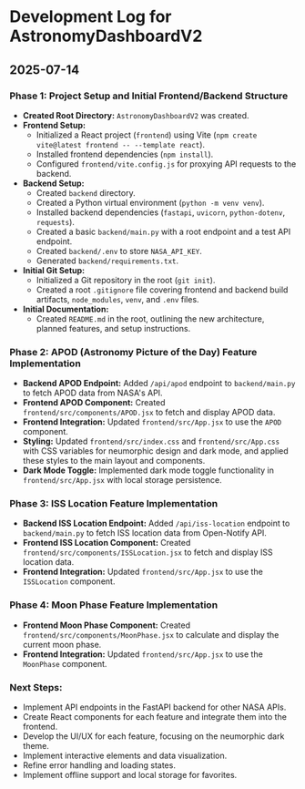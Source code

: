 # Development Log for AstronomyDashboardV2

## 2025-07-14

### Phase 1: Project Setup and Initial Frontend/Backend Structure

*   **Created Root Directory:** `AstronomyDashboardV2` was created.
*   **Frontend Setup:**
    *   Initialized a React project (`frontend`) using Vite (`npm create vite@latest frontend -- --template react`).
    *   Installed frontend dependencies (`npm install`).
    *   Configured `frontend/vite.config.js` for proxying API requests to the backend.
*   **Backend Setup:**
    *   Created `backend` directory.
    *   Created a Python virtual environment (`python -m venv venv`).
    *   Installed backend dependencies (`fastapi`, `uvicorn`, `python-dotenv`, `requests`).
    *   Created a basic `backend/main.py` with a root endpoint and a test API endpoint.
    *   Created `backend/.env` to store `NASA_API_KEY`.
    *   Generated `backend/requirements.txt`.
*   **Initial Git Setup:**
    *   Initialized a Git repository in the root (`git init`).
    *   Created a root `.gitignore` file covering frontend and backend build artifacts, `node_modules`, `venv`, and `.env` files.
*   **Initial Documentation:**
    *   Created `README.md` in the root, outlining the new architecture, planned features, and setup instructions.

### Phase 2: APOD (Astronomy Picture of the Day) Feature Implementation

*   **Backend APOD Endpoint:** Added `/api/apod` endpoint to `backend/main.py` to fetch APOD data from NASA's API.
*   **Frontend APOD Component:** Created `frontend/src/components/APOD.jsx` to fetch and display APOD data.
*   **Frontend Integration:** Updated `frontend/src/App.jsx` to use the `APOD` component.
*   **Styling:** Updated `frontend/src/index.css` and `frontend/src/App.css` with CSS variables for neumorphic design and dark mode, and applied these styles to the main layout and components.
*   **Dark Mode Toggle:** Implemented dark mode toggle functionality in `frontend/src/App.jsx` with local storage persistence.

### Phase 3: ISS Location Feature Implementation

*   **Backend ISS Location Endpoint:** Added `/api/iss-location` endpoint to `backend/main.py` to fetch ISS location data from Open-Notify API.
*   **Frontend ISS Location Component:** Created `frontend/src/components/ISSLocation.jsx` to fetch and display ISS location data.
*   **Frontend Integration:** Updated `frontend/src/App.jsx` to use the `ISSLocation` component.

### Phase 4: Moon Phase Feature Implementation

*   **Frontend Moon Phase Component:** Created `frontend/src/components/MoonPhase.jsx` to calculate and display the current moon phase.
*   **Frontend Integration:** Updated `frontend/src/App.jsx` to use the `MoonPhase` component.

### Next Steps:

*   Implement API endpoints in the FastAPI backend for other NASA APIs.
*   Create React components for each feature and integrate them into the frontend.
*   Develop the UI/UX for each feature, focusing on the neumorphic dark theme.
*   Implement interactive elements and data visualization.
*   Refine error handling and loading states.
*   Implement offline support and local storage for favorites.